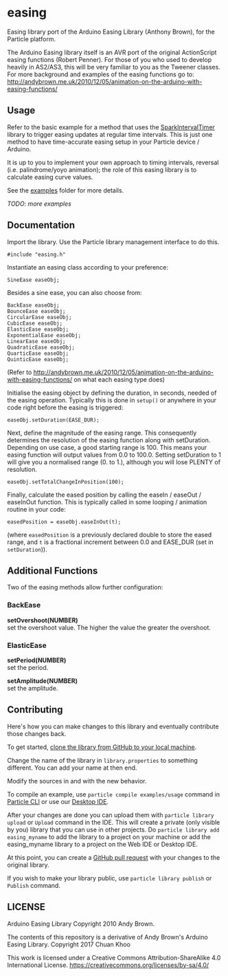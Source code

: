 # easing

Easing library port of the Arduino Easing Library (Anthony Brown), for the Particle platform.

The Arduino Easing library itself is an AVR port of the original ActionScript easing functions (Robert Penner). For those of you who used to develop heavily in AS2/AS3, this will be very familiar to you as the Tweener classes. For more background and examples of the easing functions go to: http://andybrown.me.uk/2010/12/05/animation-on-the-arduino-with-easing-functions/

## Usage

Refer to the basic example for a method that uses the [SparkIntervalTimer](https://github.com/pkourany/SparkIntervalTimer) library to trigger easing updates at regular time intervals. This is just one method to have time-accurate easing setup in your Particle device / Arduino.

It is up to you to implement your own approach to timing intervals, reversal (i.e. palindrome/yoyo animation); the role of this easing library is to calculate easing curve values.

See the [examples](examples) folder for more details.

_TODO: more examples_

## Documentation

Import the library. Use the Particle library management interface to do this.

```
#include "easing.h"
```

Instantiate an easing class according to your preference:
```
SineEase easeObj;
```

Besides a sine ease, you can also choose from:

```
BackEase easeObj;
BounceEase easeObj;
CircularEase easeObj;
CubicEase easeObj;
ElasticEase easeObj;
ExponentialEase easeObj;
LinearEase easeObj;
QuadraticEase easeObj;
QuarticEase easeObj;
QuinticEase easeObj;
```
(Refer to http://andybrown.me.uk/2010/12/05/animation-on-the-arduino-with-easing-functions/ on what each easing type does)

Initialise the easing object by defining the duration, in seconds, needed of the easing operation. Typically this is done in `setup()` or anywhere in your code right before the easing is triggered:
```
easeObj.setDuration(EASE_DUR);
```

Next, define the magnitude of the easing range. This consequently determines the resolution of the easing function along with setDuration. Depending on use case, a good starting range is 100. This means your easing function will output values from 0.0 to 100.0. Setting setDuration to 1 will give you a normalised range (0. to 1.), although you will lose PLENTY of resolution.

```
easeObj.setTotalChangeInPosition(100);
```

Finally, calculate the eased position by calling the easeIn / easeOut / easeInOut function. This is typically called in some looping / animation routine in your code:
```
easedPosition = easeObj.easeInOut(t);
```
(where `easedPosition` is a previously declared double to store the eased range, and `t` is a fractional increment between 0.0 and EASE_DUR (set in `setDuration`)).

## Additional Functions

Two of the easing methods allow further configuration:

### BackEase
__setOvershoot(NUMBER)__  
set the overshoot value. The higher the value the greater the overshoot.

### ElasticEase
__setPeriod(NUMBER)__  
set the period.  

__setAmplitude(NUMBER)__  
set the amplitude.


## Contributing

Here's how you can make changes to this library and eventually contribute those changes back.

To get started, [clone the library from GitHub to your local machine](https://help.github.com/articles/cloning-a-repository/).

Change the name of the library in `library.properties` to something different. You can add your name at then end.

Modify the sources in <src> and <examples> with the new behavior.

To compile an example, use `particle compile examples/usage` command in [Particle CLI](https://docs.particle.io/guide/tools-and-features/cli#update-your-device-remotely) or use our [Desktop IDE](https://docs.particle.io/guide/tools-and-features/dev/#compiling-code).

After your changes are done you can upload them with `particle library upload` or `Upload` command in the IDE. This will create a private (only visible by you) library that you can use in other projects. Do `particle library add easing_myname` to add the library to a project on your machine or add the easing_myname library to a project on the Web IDE or Desktop IDE.

At this point, you can create a [GitHub pull request](https://help.github.com/articles/about-pull-requests/) with your changes to the original library.

If you wish to make your library public, use `particle library publish` or `Publish` command.

## LICENSE
Arduino Easing Library Copyright 2010 Andy Brown.

The contents of this repository is a derivative of Andy Brown's Arduino Easing Library.
Copyright 2017 Chuan Khoo

This work is licensed under a Creative Commons Attribution-ShareAlike 4.0 International License.
https://creativecommons.org/licenses/by-sa/4.0/
